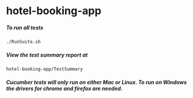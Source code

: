 # hotel-booking-app

##### To run all tests
    ./RunSuite.sh

##### View the test summary report at
    hotel-booking-app/TestSummary

##### Cucumber tests will only run on either Mac or Linux. To run on Windows the drivers for chrome and firefox are needed.

